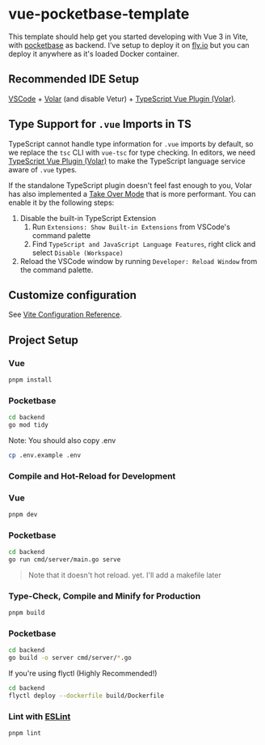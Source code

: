 # vue-pocketbase-template

This template should help get you started developing with Vue 3 in Vite, with [pocketbase](https://pocketbase.io) as backend. I've setup to deploy it on [fly.io](https://fly.io) but you can deploy it anywhere as it's loaded Docker container.

## Recommended IDE Setup

[VSCode](https://code.visualstudio.com/) + [Volar](https://marketplace.visualstudio.com/items?itemName=Vue.volar) (and disable Vetur) + [TypeScript Vue Plugin (Volar)](https://marketplace.visualstudio.com/items?itemName=Vue.vscode-typescript-vue-plugin).

## Type Support for `.vue` Imports in TS

TypeScript cannot handle type information for `.vue` imports by default, so we replace the `tsc` CLI with `vue-tsc` for type checking. In editors, we need [TypeScript Vue Plugin (Volar)](https://marketplace.visualstudio.com/items?itemName=Vue.vscode-typescript-vue-plugin) to make the TypeScript language service aware of `.vue` types.

If the standalone TypeScript plugin doesn't feel fast enough to you, Volar has also implemented a [Take Over Mode](https://github.com/johnsoncodehk/volar/discussions/471#discussioncomment-1361669) that is more performant. You can enable it by the following steps:

1. Disable the built-in TypeScript Extension
   1. Run `Extensions: Show Built-in Extensions` from VSCode's command palette
   2. Find `TypeScript and JavaScript Language Features`, right click and select `Disable (Workspace)`
2. Reload the VSCode window by running `Developer: Reload Window` from the command palette.

## Customize configuration

See [Vite Configuration Reference](https://vitejs.dev/config/).

## Project Setup

### Vue

```sh
pnpm install
```

### Pocketbase

```sh
cd backend
go mod tidy
```

<aside>
Note: You should also copy .env

```sh
cp .env.example .env
```

</aside>

### Compile and Hot-Reload for Development

### Vue

```sh
pnpm dev
```

### Pocketbase

```sh
cd backend
go run cmd/server/main.go serve
```

> Note that it doesn't hot reload. yet. I'll add a makefile later

### Type-Check, Compile and Minify for Production

```sh
pnpm build
```

### Pocketbase

```sh
cd backend
go build -o server cmd/server/*.go
```

If you're using flyctl (Highly Recommended!)

```sh
cd backend
flyctl deploy --dockerfile build/Dockerfile
```

### Lint with [ESLint](https://eslint.org/)

```sh
pnpm lint
```
